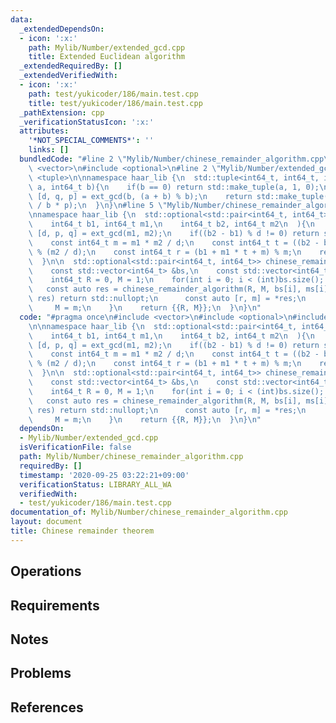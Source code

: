 ```yaml
---
data:
  _extendedDependsOn:
  - icon: ':x:'
    path: Mylib/Number/extended_gcd.cpp
    title: Extended Euclidean algorithm
  _extendedRequiredBy: []
  _extendedVerifiedWith:
  - icon: ':x:'
    path: test/yukicoder/186/main.test.cpp
    title: test/yukicoder/186/main.test.cpp
  _pathExtension: cpp
  _verificationStatusIcon: ':x:'
  attributes:
    '*NOT_SPECIAL_COMMENTS*': ''
    links: []
  bundledCode: "#line 2 \"Mylib/Number/chinese_remainder_algorithm.cpp\"\n#include\
    \ <vector>\n#include <optional>\n#line 2 \"Mylib/Number/extended_gcd.cpp\"\n#include\
    \ <tuple>\n\nnamespace haar_lib {\n  std::tuple<int64_t, int64_t, int64_t> ext_gcd(int64_t\
    \ a, int64_t b){\n    if(b == 0) return std::make_tuple(a, 1, 0);\n    const auto\
    \ [d, q, p] = ext_gcd(b, (a + b) % b);\n    return std::make_tuple(d, p, q - a\
    \ / b * p);\n  }\n}\n#line 5 \"Mylib/Number/chinese_remainder_algorithm.cpp\"\n\
    \nnamespace haar_lib {\n  std::optional<std::pair<int64_t, int64_t>> chinese_remainder_algorithm(\n\
    \    int64_t b1, int64_t m1,\n    int64_t b2, int64_t m2\n  ){\n    const auto\
    \ [d, p, q] = ext_gcd(m1, m2);\n    if((b2 - b1) % d != 0) return std::nullopt;\n\
    \    const int64_t m = m1 * m2 / d;\n    const int64_t t = ((b2 - b1) * p / d)\
    \ % (m2 / d);\n    const int64_t r = (b1 + m1 * t + m) % m;\n    return {{r, m}};\n\
    \  }\n\n  std::optional<std::pair<int64_t, int64_t>> chinese_remainder_algorithm(\n\
    \    const std::vector<int64_t> &bs,\n    const std::vector<int64_t> &ms\n  ){\n\
    \    int64_t R = 0, M = 1;\n    for(int i = 0; i < (int)bs.size(); ++i){\n   \
    \   const auto res = chinese_remainder_algorithm(R, M, bs[i], ms[i]);\n      if(not\
    \ res) return std::nullopt;\n      const auto [r, m] = *res;\n      R = r;\n \
    \     M = m;\n    }\n    return {{R, M}};\n  }\n}\n"
  code: "#pragma once\n#include <vector>\n#include <optional>\n#include \"Mylib/Number/extended_gcd.cpp\"\
    \n\nnamespace haar_lib {\n  std::optional<std::pair<int64_t, int64_t>> chinese_remainder_algorithm(\n\
    \    int64_t b1, int64_t m1,\n    int64_t b2, int64_t m2\n  ){\n    const auto\
    \ [d, p, q] = ext_gcd(m1, m2);\n    if((b2 - b1) % d != 0) return std::nullopt;\n\
    \    const int64_t m = m1 * m2 / d;\n    const int64_t t = ((b2 - b1) * p / d)\
    \ % (m2 / d);\n    const int64_t r = (b1 + m1 * t + m) % m;\n    return {{r, m}};\n\
    \  }\n\n  std::optional<std::pair<int64_t, int64_t>> chinese_remainder_algorithm(\n\
    \    const std::vector<int64_t> &bs,\n    const std::vector<int64_t> &ms\n  ){\n\
    \    int64_t R = 0, M = 1;\n    for(int i = 0; i < (int)bs.size(); ++i){\n   \
    \   const auto res = chinese_remainder_algorithm(R, M, bs[i], ms[i]);\n      if(not\
    \ res) return std::nullopt;\n      const auto [r, m] = *res;\n      R = r;\n \
    \     M = m;\n    }\n    return {{R, M}};\n  }\n}\n"
  dependsOn:
  - Mylib/Number/extended_gcd.cpp
  isVerificationFile: false
  path: Mylib/Number/chinese_remainder_algorithm.cpp
  requiredBy: []
  timestamp: '2020-09-25 03:22:21+09:00'
  verificationStatus: LIBRARY_ALL_WA
  verifiedWith:
  - test/yukicoder/186/main.test.cpp
documentation_of: Mylib/Number/chinese_remainder_algorithm.cpp
layout: document
title: Chinese remainder theorem
---
```


## Operations

## Requirements

## Notes

## Problems

## References
